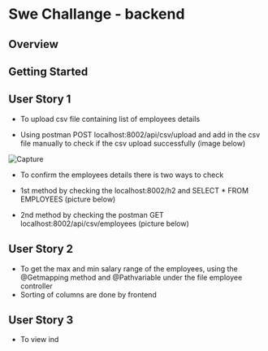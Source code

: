 # Swe Challange - backend

## Overview


## Getting Started 

## User Story 1 

- To upload csv file containing list of employees details 

- Using postman POST localhost:8002/api/csv/upload and add in the csv file manually to check if the csv upload successfully (image below)

![Capture](https://user-images.githubusercontent.com/71129999/174008245-5fd0b790-dc75-45bc-828f-f723925189fd.PNG)


- To confirm the employees details there is two ways to check 

- 1st method by checking the localhost:8002/h2 and SELECT * FROM EMPLOYEES (picture below)



- 2nd method by checking the postman GET localhost:8002/api/csv/employees (picture below)

## User Story 2 

- To get the max and min salary range of the employees, using the @Getmapping method and @Pathvariable under the file employee controller
- Sorting of columns are done by frontend 

## User Story 3 

- To view ind

